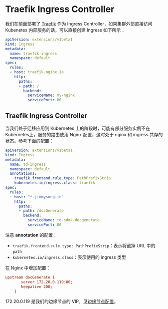 # Traefik Ingress Controller

我们在前面部署了 [Traefik](https://traefik.io) 作为 Ingress Controller，如果集群外部直接访问 Kubenetes 内部服务的话，可以直接创建 Ingress 如下所示：

```yaml
apiVersion: extensions/v1beta1
kind: Ingress
metadata:
  name: traefik-ingress
  namespace: default
spec:
  rules:
  - host: traefik.nginx.io
    http:
      paths:
      - path: /
        backend:
          serviceName: my-nginx
          servicePort: 80
```

## Traefik Ingress Controller

当我们处于迁移应用到 Kubernetes 上的阶段时，可能有部分服务实例不在 Kubernetes上，服务的路由使用 Nginx 配置，这时处于 nginx 和 ingress 共存的状态。参考下面的配置：

```yaml
apiVersion: extensions/v1beta1
kind: Ingress
metadata:
  name: td-ingress
  namespace: default
  annotations:
    traefik.frontend.rule.type: PathPrefixStrip
    kubernetes.io/ingress.class: traefik
spec:
  rules:
  - host: "*.jimmysong.io"
    http:
      paths:
      - path: /docGenerate
        backend:
          serviceName: td-sdmk-docgenerate
          servicePort: 80
```

注意 **annotation** 的配置：

- `traefik.frontend.rule.type: PathPrefixStrip`：表示将截掉 URL 中的 `path`
- `kubernetes.io/ingress.class`：表示使用的 ingress 类型

在 Nginx 中增加配置：

```ini
upstream docGenerate {
       server 172.20.0.119:80;
       keepalive 200;
    }
```

172.20.0.119 是我们的边缘节点的 VIP，见[边缘节点配置](../practice/edge-node-configuration.md)。
